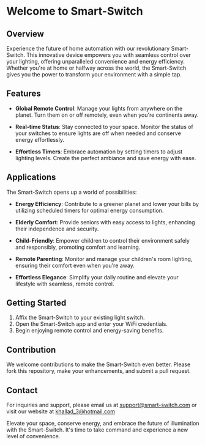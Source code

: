 # Welcome to Smart-Switch

## Overview

Experience the future of home automation with our revolutionary Smart-Switch. This innovative device empowers you with seamless control over your lighting, offering unparalleled convenience and energy efficiency. Whether you're at home or halfway across the world, the Smart-Switch gives you the power to transform your environment with a simple tap.

## Features

- **Global Remote Control**: Manage your lights from anywhere on the planet. Turn them on or off remotely, even when you're continents away.

- **Real-time Status**: Stay connected to your space. Monitor the status of your switches to ensure lights are off when needed and conserve energy effortlessly.

- **Effortless Timers**: Embrace automation by setting timers to adjust lighting levels. Create the perfect ambiance and save energy with ease.

## Applications

The Smart-Switch opens up a world of possibilities:

- **Energy Efficiency**: Contribute to a greener planet and lower your bills by utilizing scheduled timers for optimal energy consumption.

- **Elderly Comfort**: Provide seniors with easy access to lights, enhancing their independence and security.

- **Child-Friendly**: Empower children to control their environment safely and responsibly, promoting comfort and learning.

- **Remote Parenting**: Monitor and manage your children's room lighting, ensuring their comfort even when you're away.

- **Effortless Elegance**: Simplify your daily routine and elevate your lifestyle with seamless, remote control.

## Getting Started

1. Affix the Smart-Switch to your existing light switch.
2. Open the Smart-Switch app and enter your WiFi credentials.
3. Begin enjoying remote control and energy-saving benefits.

## Contribution

We welcome contributions to make the Smart-Switch even better. Please fork this repository, make your enhancements, and submit a pull request.

## Contact

For inquiries and support, please email us at support@smart-switch.com or visit our website at khallad_3@hotmail.com

Elevate your space, conserve energy, and embrace the future of illumination with the Smart-Switch. It's time to take command and experience a new level of convenience.